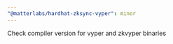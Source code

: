 ```yaml
---
"@matterlabs/hardhat-zksync-vyper": minor
---
```


Check compiler version for vyper and zkvyper binaries
